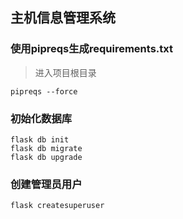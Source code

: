 ## 主机信息管理系统

### 使用pipreqs生成requirements.txt
> 进入项目根目录
```
pipreqs --force
```

### 初始化数据库
```
flask db init
flask db migrate
flask db upgrade
```

### 创建管理员用户
```commandline
flask createsuperuser
```
